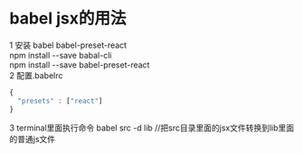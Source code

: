 # babel jsx的用法
1 安装 babel babel-preset-react   
npm install --save babal-cli  
npm install --save babel-preset-react  
2 配置.babelrc  
```javascript
{
  "presets" : ["react"]
}
```
3 terminal里面执行命令
babel src -d lib //把src目录里面的jsx文件转换到lib里面的普通js文件


